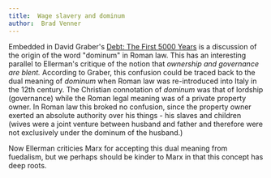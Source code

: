 ```yaml
---
title:  Wage slavery and dominum
author:  Brad Venner
---
```


Embedded in David Graber's [Debt: The First 5000 Years](https://www.mhpbooks.com/books/debt/) is a discussion of the origin
of the word "dominum" in Roman law.  This has an interesting parallel to Ellerman's critique of the notion that *ownership 
and governance are blent.*  According to Graber, this confusion could be traced back to the dual meaning of *dominum* when 
Roman law was re-introduced into Italy in the 12th century.  The Christian connotation of *dominum* was that of lordship 
(governance) while the Roman legal meaning was of a private property owner.  In Roman law this broked no confusion, since the
property owner exerted an absolute authority over his things - his slaves and children (wives were a joint venture between husband and father
and therefore were not exclusively under the dominum of the husband.)  

Now Ellerman criticies Marx for accepting this dual meaning from fuedalism, but we perhaps should be kinder to Marx in that
this concept has deep roots.   
